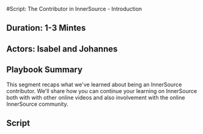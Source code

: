 #Script: The Contributor in InnerSource - Introduction

## Duration: 1-3 Mintes

## Actors: Isabel and Johannes

## Playbook Summary

This segment recaps what we've learned about being an InnerSource contributor.  We'll share how you can continue your learning on InnerSource both with with other online videos and also involvement with the online InnerSource community.

## Script

